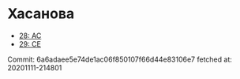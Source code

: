 # Хасанова
- [28: AC](28.md)
- [29: CE](29.md)

Commit: 6a6adaee5e74de1ac06f850107f66d44e83106e7
 fetched at: 20201111-214801
